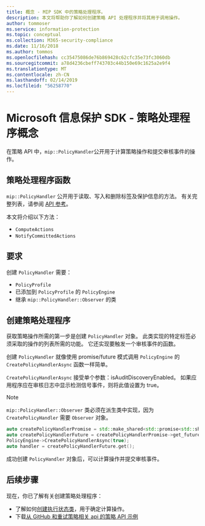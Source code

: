```yaml
---
title: 概念 - MIP SDK 中的策略处理程序。
description: 本文将帮助你了解如何创建策略 API 处理程序并将其用于调用操作。
author: tommoser
ms.service: information-protection
ms.topic: conceptual
ms.collection: M365-security-compliance
ms.date: 11/16/2018
ms.author: tommos
ms.openlocfilehash: cc35475086de76b869428c62cfc35e73fc3060db
ms.sourcegitcommit: a78d4236cbeff743703c44b150e69c1625a2e9f4
ms.translationtype: MT
ms.contentlocale: zh-CN
ms.lasthandoff: 02/14/2019
ms.locfileid: "56258770"
---
```

# <a name="microsoft-information-protection-sdk---policy-handler-concepts"></a>Microsoft 信息保护 SDK - 策略处理程序概念

在策略 API 中，`mip::PolicyHandler`公开用于计算策略操作和提交审核事件的操作。

## <a name="policy-handler-functions"></a>策略处理程序函数

`mip::PolicyHandler` 公开用于读取、写入和删除标签及保护信息的方法。 有关完整列表，请参阅 [API 参考](reference/class_mip_PolicyHandler.md)。

本文将介绍以下方法：

- `ComputeActions`
- `NotifyCommittedActions`

## <a name="requirements"></a>要求

创建 `PolicyHandler` 需要：

- `PolicyProfile`
- 已添加到 `PolicyProfile` 的 `PolicyEngine`
- 继承 `mip::PolicyHandler::Observer` 的类

## <a name="create-a-policy-handler"></a>创建策略处理程序

获取策略操作所需的第一步是创建 `PolicyHandler` 对象。 此类实现的特定标签必须采取的操作的列表所需的功能。 它还实现要触发一个审核事件的函数。

创建 `PolicyHandler` 就像使用 promise/future 模式调用 `PolicyEngine` 的 `CreatePolicyHandlerAsync` 函数一样简单。

`CreatePolicyHandlerAsync` 接受单个参数：isAuditDiscoveryEnabled。 如果应用程序应在审核日志中显示检测信号事件，则将此值设置为 true。

> [!NOTE]
> `mip::PolicyHandler::Observer` 类必须在派生类中实现，因为 `CreatePolicyHandler` 需要 `Observer` 对象。 

```cpp
auto createPolicyHandlerPromise = std::make_shared<std::promise<std::shared_ptr<mip::PolicyHandler>>>();
auto createPolicyHandlerFuture = createPolicyHandlerPromise->get_future();
PolicyEngine->CreatePolicyHandlerAsync(true);
auto handler = createPolicyHandlerFuture.get();
```

成功创建 `PolicyHandler` 对象后，可以计算操作并提交审核事件。

## <a name="next-steps"></a>后续步骤

现在，你已了解有关创建策略处理程序：

- 了解如何[创建执行状态类](concept-handler-policy-executionstate-cpp.md)，用于确定计算操作。
- 下载[从 GitHub 和重试策略相关 api 的策略 API 示例](https://azure.microsoft.com/resources/samples/?sort=0&term=mipsdk+policyapi)

